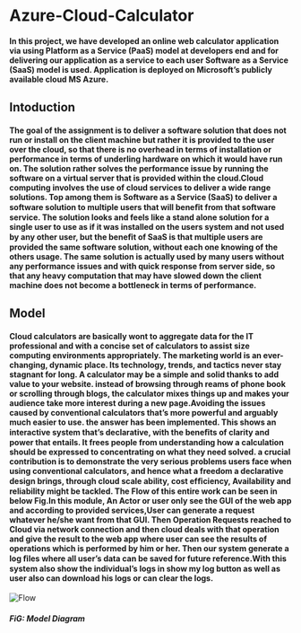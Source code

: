 # Azure-Cloud-Calculator
#### In this project, we have developed an online web calculator application via using Platform as a Service (PaaS) model at developers end and for delivering our application as a service to each user Software as a Service (SaaS) model is used. Application is deployed on Microsoft’s publicly available cloud MS Azure. 

## Intoduction
#### The goal of the assignment is to deliver a software solution that does not run or install on the client machine but rather it is provided to the user over the cloud, so that there is no overhead in terms of installation or performance in terms of underling hardware on which it would have run on. The solution rather solves the performance issue by running the software on a virtual server that is provided within the cloud.Cloud computing involves the use of cloud services to deliver a wide range solutions. Top among them is Software as a Service (SaaS) to deliver a software solution to multiple users that will beneﬁt from that software service. The solution looks and feels like a stand alone solution for a single user to use as if it was installed on the users system and not used by any other user, but the beneﬁt of SaaS is that multiple users are provided the same software solution, without each one knowing of the others usage. The same solution is actually used by many users without any performance issues and with quick response from server side, so that any heavy computation that may have slowed down the client machine does not become a bottleneck in terms of performance. 

## Model 
#### Cloud calculators are basically wont to aggregate data for the IT professional and with a concise set of calculators to assist size computing environments appropriately. The marketing world is an ever-changing, dynamic place. Its technology, trends, and tactics never stay stagnant for long. A calculator may be a simple and solid thanks to add value to your website. instead of browsing through reams of phone book or scrolling through blogs, the calculator mixes things up and makes your audience take more interest during a new page.Avoiding the issues caused by conventional calculators that’s more powerful and arguably much easier to use. the answer has been implemented. This shows an interactive system that’s declarative, with the beneﬁts of clarity and power that entails. It frees people from understanding how a calculation should be expressed to concentrating on what they need solved. a crucial contribution is to demonstrate the very serious problems users face when using conventional calculators, and hence what a freedom a declarative design brings, through cloud scale ability, cost efﬁciency, Availability and reliability might be tackled. The Flow of this entire work can be seen in below Fig.In this module, An Actor or user only see the GUI of the web app and according to provided services,User can generate a request whatever he/she want from that GUI. Then Operation Requests reached to Cloud via network connection and then cloud deals with that operation and give the result to the web app where user can see the results of operations which is performed by him or her. Then our system generate a log ﬁles where all user’s data can be saved for future reference.With this system also show the individual’s logs in show my log button as well as user also can download his logs or can clear the logs.
![Flow](https://user-images.githubusercontent.com/37140526/114054551-66693d00-98a9-11eb-9c6c-df39e517eaf1.jpg)
##### FiG:  Model Diagram
